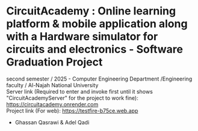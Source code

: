# CircuitAcademy : Online learning platform & mobile application along with a Hardware simulator for circuits and electronics - Software Graduation Project
second semester / 2025 - Computer Engineering Department /Engineering faculty / Al-Najah National University  
Server link (Required to enter and invoke first until it shows "CircuitAcademyServer" for the project to work fine): https://circuitacademy.onrender.com  
Project link (For web): https://testfire-b75ce.web.app  
- Ghassan Qasrawi & Adel Qadi
